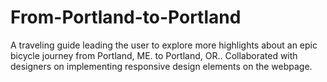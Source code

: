 # From-Portland-to-Portland
A traveling guide leading the user to explore more highlights about an epic bicycle journey from Portland, ME. to Portland, OR.. Collaborated with designers on implementing responsive design elements on the webpage.
